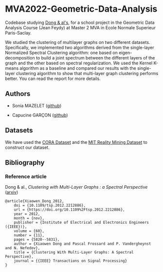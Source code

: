 # MVA2022-Geometric-Data-Analysis
Codebase studying [Dong & al's](https://arxiv.org/abs/1106.2233v1), for a school project in the Geometric Data Analysis Course (Jean Feydy) at Master 2 MVA in Ecole Normale Superieur Paris-Saclay. 

We studied the clustering of multilayer graphs on two different datasets. Specifically, we implemented two algorithms derived from the single-layer Normalized Spectral Clustering algorithm: one based on eigen-decomposition to build a joint spectrum between the different layers of the graph and the other based on spectral regularization. We used the Kernel K-means algorithm as a baseline and compared our results with the single-layer clustering algorithm to show that multi-layer graph clustering performs better. You can read the report for more details. 

## Authors

- Sonia MAZELET ([github](https://github.com/SoniaMaz8))

- Capucine GARÇON ([github](https://github.com/CapucineGARCON))

## Datasets

We have used the [CORA Dataset](https://graphsandnetworks.com/the-cora-dataset) and the [MIT Reality Mining Dataset](http://realitycommons.media.mit.edu/realitymining.html) to construct our dataset.


## Bibliography

### Reference article

Dong & al., *Clustering with Multi-Layer Graphs : a Spectral Perspective* ([arxiv](https://arxiv.org/abs/1106.2233v1))

```
@article{Xiaowen_Dong_2012,
	doi = {10.1109/tsp.2012.2212886},
	url = {https://doi.org/10.1109%2Ftsp.2012.2212886},
	year = 2012,
	month = {nov},
	publisher = {Institute of Electrical and Electronics Engineers ({IEEE})},
	volume = {60},
	number = {11},
	pages = {5820--5831},
	author = {Xiaowen Dong and Pascal Frossard and P. Vandergheynst and N. Nefedov},
	title = {Clustering With Multi-Layer Graphs: A Spectral Perspective},
	journal = {{IEEE} Transactions on Signal Processing}
}
```

